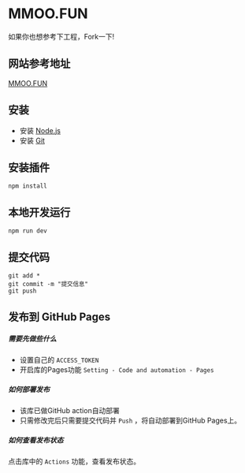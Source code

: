 # MMOO.FUN

如果你也想参考下工程，Fork一下!

## 网站参考地址

[MMOO.FUN](https://mmoo.fun/)

## 安装

- 安装 [Node.js](https://nodejs.org/en/)
- 安装 [Git](https://git-scm.com/downloads)

## 安装插件

    npm install

## 本地开发运行

    npm run dev

## 提交代码

    git add *
    git commit -m "提交信息"
    git push

## 发布到 GitHub Pages



##### 需要先做些什么

- 设置自己的 `ACCESS_TOKEN`
- 开启库的Pages功能 `Setting - Code and automation - Pages`

##### 如何部署发布
- 该库已做GitHub action自动部署
- 只需修改完后只需要提交代码并 `Push` ，将自动部署到GitHub Pages上。

##### 如何查看发布状态
点击库中的 `Actions` 功能，查看发布状态。

